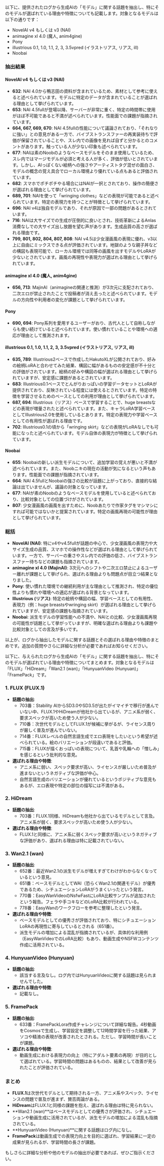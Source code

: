 以下に、提供されたログから生成AIの「モデル」に関する話題を抽出し、特にそのモデルが選ばれている理由や特徴についても記載します。対象となるモデルは以下の通りです：
- NovelAI v4 もしくは v3 (NAI)
- animagine xl 4.0 (魔人, anim4gine)
- Pony
- illustrious 0.1, 1.0, 1.1, 2, 3, 3.5vpred (イラストリアス, リアス, ill)
- Noobai

### 抽出結果

#### NovelAI v4 もしくは v3 (NAI)
- **632**: NAI 4.0から鴨志田の資料が含まれているため、素材として参考に使えると述べられています。モデルに特定のデータが含まれていることが選ばれる理由として挙げられています。
- **653**: NAI 4.5fullが登場以降、サーバーが非常に重く、特定の時間帯に使用がほぼ不可能であると不満が述べられています。性能面での課題が指摘されています。
- **664, 667, 669, 670**: NAI 4.5fullの性能について議論されており、「それなりに強い」との意見がある一方で、バイブストランスファーの再実装待ちで評価が保留されていることや、スレ内での画像を見れば自ずと分かるとのコメントがあります。触っている人が少ない印象も述べられています。
- **677**: NAIは素のNoobのようなベースモデルをそのまま使用しているため、スレ内ではマージモデルが必須と考える人が多く、評価が低いとされています。しかし、AIっぽくない絵柄への強さやアーティストタグ混ぜの面白さ、モデルの概念の覚え具合でローカル環境より優れている点もあると評価されています。
- **682**: スマホでポチポチやる場合にはNAIが一択とされており、操作の簡便さが選ばれる理由として挙げられています。
- **689, 701**: NAIを使って「wringing clothes」などの表現が可能であると述べられています。特定の表現力を持つことが特徴として挙げられています。
- **696**: NAI v4は独自モデルであり、それが原因で一部の問題があるとされています。
- **716**: NAIは大サイズでの生成が圧倒的に良いとされ、技術革新によるAnlas消費なしでの大サイズ出し放題を望む声があります。生成品質の高さが選ばれる理由です。
- **799, 801, 802, 804, 807, 808**: NAI v4.5は少女漫画風の表現に優れ、v3以上に自由にミックスできる点が評価されています。地獄のような親子丼などの構図も表現可能で、ローカル環境では同等の画風を出すモデルやLoRAが少ないとされています。画風の再現性や表現力が選ばれる理由として挙げられています。

#### animagine xl 4.0 (魔人, anim4gine)
- **656, 713**: MajinAI（animagineの関連と推測）が3次元に支配されており、二次エロが禁止されたことで投稿者が消え去ったと述べられています。モデルの方向性や利用者の変化が課題として挙げられています。

#### Pony
- **690, 694**: Pony系列を愛用するユーザーがおり、古代人として自称しながらも使い続けていると述べられています。使い慣れていることや環境への適応が理由として推測されます。

#### illustrious 0.1, 1.0, 1.1, 2, 3, 3.5vpred (イラストリアス, リアス, ill)
- **635, 789**: Illustrious2ベースで作成したHakutoXLが公開されており、好みの絵柄LoRAと合わせてみた結果、構図に幅があるものの安定感が不十分との評価がされています。絵柄の好みや構図の幅が選ばれる理由として挙げられていますが、安定感に課題があるとされています。
- **683**: Illustrious0.1ベースでとんがりおっぱいの学習データセットとLoRAが提供されており、反映されている程度には使えるとされています。特定の特徴を学習させるためのベースとしての利用が理由として挙げられています。
- **687, 694**: Illustrious（リアス）ベースで学習することで、huge breastsなどの表現が増量されたと述べられています。また、キャラLoRA学習ベースとしてIllustrious2.0を使用しているとあります。特定の表現力や学習ベースとしての有用性が選ばれる理由です。
- **702**: Illustrious0.1の頃から「wringing skirt」などの表現がLoRAなしでも可能になったと述べられています。モデル自体の表現力が特徴として挙げられています。

#### Noobai
- **655**: Noobaiの新しい派生モデルについて、追加学習の覚えが悪いと不満が述べられています。また、Noobニキの現在の活動が気になるという声もあります。性能面での課題が指摘されています。
- **664**: NAI 4.5fullとNoobaiの強さの比較が話題に上がっており、直接的な結論は出ていませんが、議論の対象となっています。
- **677**: NAIが素のNoobのようなベースモデルを使用していると述べられており、比較対象としての位置づけがされています。
- **807**: 少女漫画風の画風を出すために、Noobあたりで作家タグをマシマシにすれば可能ではないかと提案されています。特定の画風再現の可能性が理由として挙げられています。

### 総括
- **NovelAI (NAI)**: 特にv4やv4.5fullが話題の中心で、少女漫画風の表現力や大サイズ生成の品質、スマホでの操作性などが選ばれる理由として挙げられています。一方で、サーバーの重さやスレ内での評価の低さ、バイブストランスファー待ちなどの課題も指摘されています。
- **animagine xl 4.0 (MajinAI)**: 3次元へのシフトや二次エロ禁止によるユーザー離れが課題として挙げられ、選ばれる理由よりも問題点が目立つ結果となりました。
- **Pony**: 使い慣れた環境での継続利用が主な理由として推測され、特定の優位性よりも慣れや環境への適応が選ばれる背景となっています。
- **Illustrious (リアス)**: 特定の絵柄や構図の幅、学習ベースとしての有用性、表現力（例：huge breastsやwringing skirt）が選ばれる理由として挙げられていますが、安定感の課題も指摘されています。
- **Noobai**: 派生モデルの学習性能への不満や、NAIとの比較、少女漫画風再現の可能性が話題として挙がっていますが、明確な選ばれる理由よりも課題や比較対象としての言及が多いです。

以上が、ログから抽出したモデルに関する話題とその選ばれる理由や特徴のまとめです。追加の質問やさらに詳細な分析が必要であればお知らせください。

以下に、与えられたログから生成AIの「モデル」に関する話題を抽出し、特にそのモデルが選ばれている理由や特徴についてまとめます。対象となるモデルは「FLUX」「HiDream」「Wan2.1 (wan)」「HunyuanVideo (Hunyuan)」「FramePack」です。

### 1. **FLUX (FLUX.1)**
- **話題の抽出**:
  - 703番：Stability AIからSD3.0やSD3.5が出たがイマイチで移行が進んでいない中、FLUX.1やHiDreamが他社から出ているが、アニメ系が弱く、要求スペックが高いため使う人が少ない。
  - 710番：次世代モデルとしてFLUX.1が候補に挙がるが、ライセンス周りが厳しく普及が進んでいない。
  - 714番：FLUXレベルの自然言語生成でエロ表現をしたいという希望が述べられている。絵のバリエーションが段違いであると評価。
  - 715番：FLUXが描くおっぱいの表現について、乳首や乳輪への「憎しみ」を感じるという批判的な意見。
- **選ばれる理由や特徴**:
  - アニメ系に弱い、スペック要求が高い、ライセンスが厳しいため普及が進まないというネガティブな評価が中心。
  - 自然言語生成のバリエーションが優れているというポジティブな意見もあるが、エロ表現や特定の部位の描写には不満がある。

### 2. **HiDream**
- **話題の抽出**:
  - 703番：FLUX.1同様、HiDreamも他社から出ているモデルとして言及。アニメ系が弱く、要求スペックが高いため使う人が少ない。
- **選ばれる理由や特徴**:
  - FLUX.1と同様に、アニメ系に弱くスペック要求が高いというネガティブな評価があり、選ばれる理由は特に記載されていない。

### 3. **Wan2.1 (wan)**
- **話題の抽出**:
  - 652番：最近Wan2.1の派生モデルが増えすぎてわけがわからなくなっているという意見。
  - 651番：ベースモデルとしてWAI（恐らくWan2.1の関連モデル）が優秀であるため、シチュエーションLoRAがうまくいったという発言。
  - 770番：EasyWanVideoのNsfwFastにLoRA比較サンプルが追加されたという報告。フェラや手コキなどのLoRA比較が行われている。
  - 778番：EasyWanのワークフローを参考に整理したという発言。
- **選ばれる理由や特徴**:
  - ベースモデルとしての優秀さが評価されており、特にシチュエーションLoRAの再現性に寄与しているとされる（651番）。
  - 派生モデルの増加による混乱が指摘されているが、具体的な利用例（EasyWanVideoでのLoRA比較）もあり、動画生成やNSFWコンテンツ作成に活用されている。

### 4. **HunyuanVideo (Hunyuan)**
- **話題の抽出**:
  - 該当する言及なし。ログ内ではHunyuanVideoに関する話題は見られませんでした。
- **選ばれる理由や特徴**:
  - 記載なし。

### 5. **FramePack**
- **話題の抽出**:
  - 633番：FramePackLora作成チャレンジについて詳細な報告。4秒動画をCosmosで生成し、学習設定を調整して12時間学習を行った結果、アソコや精液の表現が改善されたとされる。ただし、学習時間が長いことが課題。
- **選ばれる理由や特徴**:
  - 動画生成における表現力の向上（特にアダルト要素の再現）が目的として選ばれている。学習時間の問題はあるものの、結果として改善が見られたことが評価されている。

### まとめ
- **FLUX.1**は次世代モデルとして期待される一方、アニメ系やスペック、ライセンスの問題で普及が進まず、賛否両論がある。
- **HiDream**はFLUX.1と同様の課題を抱え、選ばれる理由は特に見られない。
- **Wan2.1 (wan)**はベースモデルとしての優秀さが評価され、シチュエーションや動画生成に活用されているが、派生モデルの増加による混乱も指摘されている。
- **HunyuanVideo (Hunyuan)**に関する話題はログ内になし。
- **FramePack**は動画生成での表現力向上を目的に選ばれ、学習結果に一定の成果が見られるが、学習時間の長さが課題。

もしさらに詳細な分析や他のモデルの抽出が必要であれば、ぜひご指示ください。

